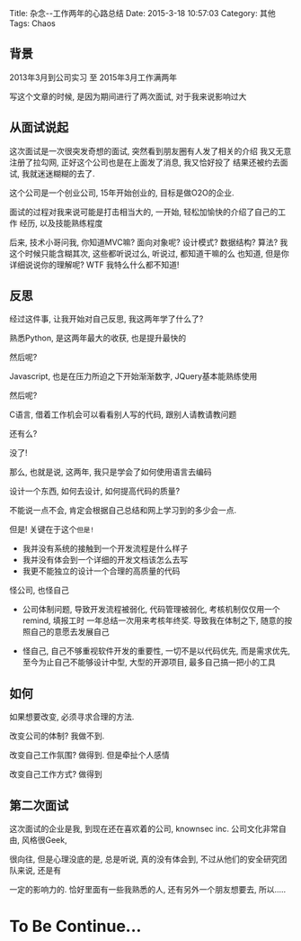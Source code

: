Title: 杂念--工作两年的心路总结
Date: 2015-3-18 10:57:03
Category: 其他
Tags: Chaos


## 背景

2013年3月到公司实习 至 2015年3月工作满两年

写这个文章的时候, 是因为期间进行了两次面试, 对于我来说影响过大

## 从面试说起

这次面试是一次很突发奇想的面试, 突然看到朋友圈有人发了相关的介绍
我又无意注册了拉勾网, 正好这个公司也是在上面发了消息, 我又恰好投了
结果还被约去面试, 我就迷迷糊糊的去了.

这个公司是一个创业公司, 15年开始创业的, 目标是做O2O的企业.

面试的过程对我来说可能是打击相当大的, 一开始, 轻松加愉快的介绍了自己的工作
经历, 以及技能熟练程度

后来, 技术小哥问我, 你知道MVC嘛? 面向对象呢? 设计模式? 数据结构?
算法? 我这个时候只能含糊其次, 这些都听说过么, 听说过, 都知道干嘛的么
也知道, 但是你详细说说你的理解呢? WTF 我特么什么都不知道!

## 反思

经过这件事, 让我开始对自己反思, 我这两年学了什么了?

熟悉Python, 是这两年最大的收获, 也是提升最快的

然后呢?

Javascript, 也是在压力所迫之下开始渐渐数字, JQuery基本能熟练使用

然后呢?

C语言, 借着工作机会可以看看别人写的代码, 跟别人请教请教问题

还有么?

没了!

那么, 也就是说, 这两年, 我只是学会了如何使用语言去编码

设计一个东西, 如何去设计, 如何提高代码的质量?

不能说一点不会, 肯定会根据自己总结和网上学习到的多少会一点.

但是! 关键在于这个`但是!`

- 我并没有系统的接触到一个开发流程是什么样子
- 我并没有体会到一个详细的开发文档该怎么去写
- 我更不能独立的设计一个合理的高质量的代码

怪公司, 也怪自己

- 公司体制问题, 导致开发流程被弱化, 代码管理被弱化, 考核机制仅仅用一个remind, 填报工时
一年总结一次用来考核年终奖. 导致我在体制之下, 随意的按照自己的意愿去发展自己

- 怪自己, 自己不够重视软件开发的重要性, 一切不是以代码优先, 而是需求优先, 
至今为止自己不能够设计中型, 大型的开源项目, 最多自己搞一把小的工具

## 如何

如果想要改变, 必须寻求合理的方法. 

改变公司的体制? 我做不到.

改变自己工作氛围? 做得到. 但是牵扯个人感情

改变自己工作方式? 做得到

## 第二次面试

这次面试的企业是我, 到现在还在喜欢着的公司, knownsec inc. 公司文化非常自由, 风格很Geek,

很向往, 但是心理没底的是, 总是听说, 真的没有体会到, 不过从他们的安全研究团队来说, 还是有

一定的影响力的. 恰好里面有一些我熟悉的人, 还有另外一个朋友想要去, 所以.....

# To Be Continue...




